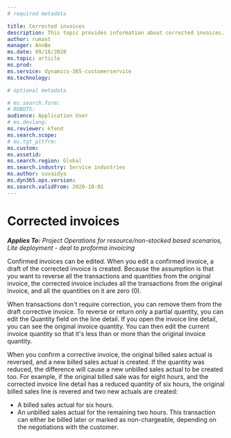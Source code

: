 ```yaml
---
# required metadata

title: Corrected invoices
description: This topic provides information about corrected invoices. 
author: rumant
manager: AnnBe
ms.date: 09/18/2020
ms.topic: article
ms.prod: 
ms.service: dynamics-365-customerservice
ms.technology: 

# optional metadata

# ms.search.form: 
# ROBOTS: 
audience: Application User
# ms.devlang: 
ms.reviewer: kfend
ms.search.scope: 
# ms.tgt_pltfrm: 
ms.custom: 
ms.assetid: 
ms.search.region: Global
ms.search.industry: Service industries
ms.author: suvaidya
ms.dyn365.ops.version: 
ms.search.validFrom: 2020-10-01
---
```


# Corrected invoices

_**Applies To:** Project Operations for resource/non-stocked based scenarios, Lite deployment - deal to proforma invoicing_

Confirmed invoices can be edited. When you edit a confirmed invoice, a draft of the corrected invoice is created. Because the assumption is that you want to reverse all the transactions and quantities from the original invoice, the corrected invoice includes all the transactions from the original invoice, and all the quantities on it are zero (0).

When transactions don't require correction, you can remove them from the draft corrective invoice. To reverse or return only a partial quantity, you can edit the Quantity field on the line detail. If you open the invoice line detail, you can see the original invoice quantity. You can then edit the current invoice quantity so that it's less than or more than the original invoice quantity.

When you confirm a corrective invoice, the original billed sales actual is reversed, and a new billed sales actual is created. If the quantity was reduced, the difference will cause a new unbilled sales actual to be created too. For example, if the original billed sale was for eight hours, and the corrected invoice line detail has a reduced quantity of six hours, the original billed sales line is revered and two new actuals are created:

- A billed sales actual for six hours.
- An unbilled sales actual for the remaining two hours. This transaction can either be billed later or marked as non-chargeable, depending on the negotiations with the customer.
